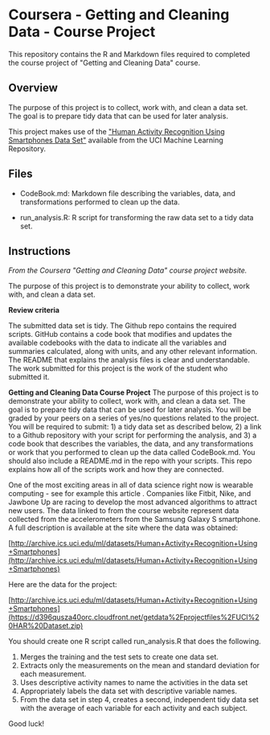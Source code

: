 # Coursera - Getting and Cleaning Data - Course Project

This repository contains the R and Markdown files required to completed the course project of "Getting and Cleaning Data" course.

## Overview

The purpose of this project is to collect, work with, and clean a data set. The goal is to prepare tidy data that can be used for later analysis. 

This project makes use of the ["Human Activity Recognition Using Smartphones Data Set"](http://archive.ics.uci.edu/ml/datasets/Human+Activity+Recognition+Using+Smartphones) available from the UCI Machine Learning Repository.

## Files

* CodeBook.md: Markdown file describing the variables, data, and transformations performed to clean up the data.

* run_analysis.R: R script for transforming the raw data set to a tidy data set.

## Instructions

*From the Coursera "Getting and Cleaning Data" course project website.*

The purpose of this project is to demonstrate your ability to collect, work with, and clean a data set.

**Review criteria**

The submitted data set is tidy.
The Github repo contains the required scripts.
GitHub contains a code book that modifies and updates the available codebooks with the data to indicate all the variables and summaries calculated, along with units, and any other relevant information.
The README that explains the analysis files is clear and understandable.
The work submitted for this project is the work of the student who submitted it.

**Getting and Cleaning Data Course Project**
The purpose of this project is to demonstrate your ability to collect, work with, and clean a data set. The goal is to prepare tidy data that can be used for later analysis. You will be graded by your peers on a series of yes/no questions related to the project. You will be required to submit: 1) a tidy data set as described below, 2) a link to a Github repository with your script for performing the analysis, and 3) a code book that describes the variables, the data, and any transformations or work that you performed to clean up the data called CodeBook.md. You should also include a README.md in the repo with your scripts. This repo explains how all of the scripts work and how they are connected.

One of the most exciting areas in all of data science right now is wearable computing - see for example this article . Companies like Fitbit, Nike, and Jawbone Up are racing to develop the most advanced algorithms to attract new users. The data linked to from the course website represent data collected from the accelerometers from the Samsung Galaxy S smartphone. A full description is available at the site where the data was obtained:

[http://archive.ics.uci.edu/ml/datasets/Human+Activity+Recognition+Using+Smartphones](http://archive.ics.uci.edu/ml/datasets/Human+Activity+Recognition+Using+Smartphones)

Here are the data for the project:

[http://archive.ics.uci.edu/ml/datasets/Human+Activity+Recognition+Using+Smartphones](https://d396qusza40orc.cloudfront.net/getdata%2Fprojectfiles%2FUCI%20HAR%20Dataset.zip)

You should create one R script called run_analysis.R that does the following.

1. Merges the training and the test sets to create one data set.
2. Extracts only the measurements on the mean and standard deviation for each measurement.
3. Uses descriptive activity names to name the activities in the data set
4. Appropriately labels the data set with descriptive variable names.
5. From the data set in step 4, creates a second, independent tidy data set with the average of each variable for each activity and each subject.

Good luck!

